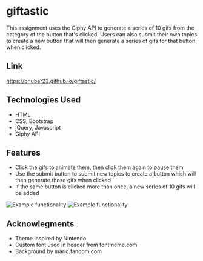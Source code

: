 # giftastic
This assignment uses the Giphy API to generate a series of 10 gifs from the category of the button that's clicked. Users can also submit their own topics to create a new button that will then generate a series of gifs for that button when clicked. 

## Link 
https://bhuber23.github.io/giftastic/

## Technologies Used
- HTML
- CSS, Bootstrap
- jQuery, Javascript
- Giphy API

## Features
- Click the gifs to animate them, then click them again to pause them
- Use the submit button to submit new topics to create a button which will then generate those gifs when clicked
- If the same button is clicked more than once, a new series of 10 gifs will be added

![Example functionality](assets/images/gif-test.gif)
![Example functionality](assets/images/submit-example.gif)

## Acknowlegments 
- Theme inspired by Nintendo 
- Custom font used in header from fontmeme.com
- Background by mario.fandom.com